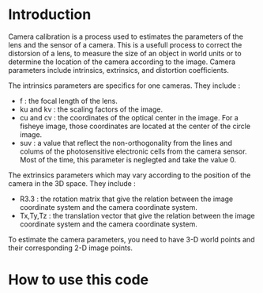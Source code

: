 # Introduction

Camera calibration is a process used to estimates the parameters of the lens and the sensor of a camera. This is a usefull process to correct the distorsion of a lens, to measure the size of an object in world units or to determine the location of the camera according to the image. Camera parameters include intrinsics, extrinsics, and distortion coefficients.

The intrinsics parameters are specifics for one cameras. They include :

  - f : the focal length of the lens.
  - ku and kv : the scaling factors of the image.
  - cu and cv : the coordinates of the optical center in the image. For a fisheye image, those coordinates are located at the center of the circle image.
  - suv : a value that reflect the non-orthogonality from the lines and colums of the photosensitive electronic cells from the camera sensor. Most of the time, this parameter is neglegted and take the value 0.

The extrinsics parameters which may vary according to the position of the camera in the 3D space. They include :
  
  - R3.3 : the rotation matrix that give the relation between the image coordinate system and the camera coordinate system.
  - Tx,Ty,Tz : the translation vector that give the relation between the image coordinate system and the camera coordinate system.

To estimate the camera parameters, you need to have 3-D world points and their corresponding 2-D image points.

# How to use this code
